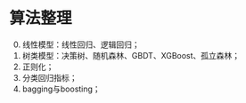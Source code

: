 # 算法整理

0. 线性模型：线性回归、逻辑回归；
1. 树类模型：决策树、随机森林、GBDT、XGBoost、孤立森林；
2. 正则化；
3. 分类回归指标；
4. bagging与boosting；
